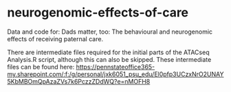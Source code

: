 # neurogenomic-effects-of-care

Data and code for: Dads matter, too: The behavioural and neurogenomic effects of receiving paternal care.

There are intermediate files required for the initial parts of the ATACseq Analysis.R script, although this can also be skipped. These intermediate files can be found here:
https://pennstateoffice365-my.sharepoint.com/:f:/g/personal/jxk6051_psu_edu/El0pfp3UCzxNrO2UNAY5KbMBOmQpAzaZVs7k6PczzZDdWQ?e=nMOFH8
